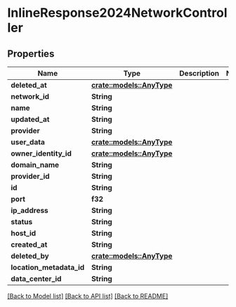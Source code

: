 # InlineResponse2024NetworkController

## Properties

Name | Type | Description | Notes
------------ | ------------- | ------------- | -------------
**deleted_at** | [**crate::models::AnyType**](.md) |  | 
**network_id** | **String** |  | 
**name** | **String** |  | 
**updated_at** | **String** |  | 
**provider** | **String** |  | 
**user_data** | [**crate::models::AnyType**](.md) |  | 
**owner_identity_id** | [**crate::models::AnyType**](.md) |  | 
**domain_name** | **String** |  | 
**provider_id** | **String** |  | 
**id** | **String** |  | 
**port** | **f32** |  | 
**ip_address** | **String** |  | 
**status** | **String** |  | 
**host_id** | **String** |  | 
**created_at** | **String** |  | 
**deleted_by** | [**crate::models::AnyType**](.md) |  | 
**location_metadata_id** | **String** |  | 
**data_center_id** | **String** |  | 

[[Back to Model list]](../README.md#documentation-for-models) [[Back to API list]](../README.md#documentation-for-api-endpoints) [[Back to README]](../README.md)


